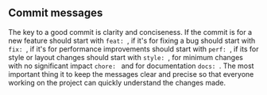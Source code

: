 ## Commit messages
The key to a good commit is clarity and conciseness. If the commit is for a new feature should start with `feat: `, if it's for fixing a bug should start with `fix: `, if it's for performance improvements should start with `perf: `, if its for style or layout changes should start with `style: `, for minimum changes with no significant impact `chore: ` and for documentation `docs: `. The most important thing it to keep the messages clear and precise so that everyone working on the project can quickly understand the changes made.
